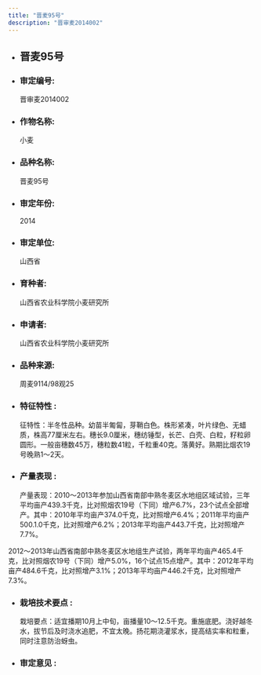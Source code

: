 ```yaml
---
title: "晋麦95号"
description: "晋审麦2014002"
---
```

* ## 晋麦95号
* ###  审定编号:  
   晋审麦2014002

*  ### 作物名称:  
   小麦

*   ###  品种名称: 
    晋麦95号

*   ### 审定年份: 
    2014

*   ### 审定单位:  
    山西省

*   ### 育种者:  
    山西省农业科学院小麦研究所

*   ### 申请者:  
    山西省农业科学院小麦研究所  

*   ### 品种来源:  
    周麦9114/98观25

*   ### 特征特性 : 
    征特性：半冬性品种。幼苗半匍匐，芽鞘白色。株形紧凑，叶片绿色、无蜡质，株高77厘米左右。穗长9.0厘米，穗纺锤型，长芒、白壳、白粒，籽粒卵圆形。一般亩穗数45万，穗粒数41粒，千粒重40克。落黄好。熟期比烟农19号晚熟1～2天。


*   ### 产量表现 : 
    产量表现：2010～2013年参加山西省南部中熟冬麦区水地组区域试验，三年平均亩产439.3千克，比对照烟农19号（下同）增产6.7%，23个试点全部增产。其中：2010年平均亩产374.0千克，比对照增产6.4%；2011年平均亩产500.1.0千克，比对照增产6.2%；2013年平均亩产443.7千克，比对照增产7.7%。
2012～2013年山西省南部中熟冬麦区水地组生产试验，两年平均亩产465.4千克，比对照烟农19号（下同）增产5.0%，16个试点15点增产。其中：2012年平均亩产484.6千克，比对照增产3.1%；2013年平均亩产446.2千克，比对照增产7.3%。


*   ### 栽培技术要点 : 
    栽培要点：适宜播期10月上中旬，亩播量10～12.5千克。重施底肥。浇好越冬水，拔节后及时浇水追肥，不宜太晚。扬花期浇灌浆水，提高结实率和粒重，同时注意防治蚜虫。


*   ### 审定意见 : 
    
